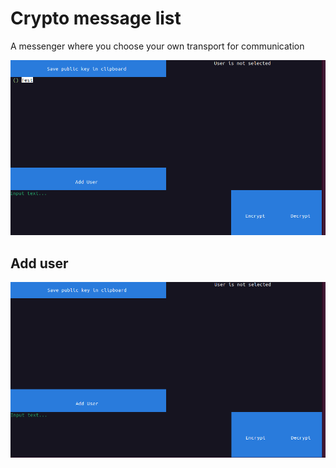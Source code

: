 # Crypto message list

A messenger where you choose your own transport for communication

![Main gif](.github/message.gif)

## Add user

![Add user gif](.github/adduser.gif)